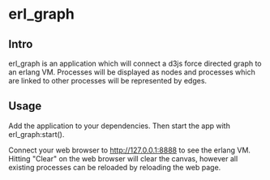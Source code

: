 # erl_graph

## Intro
erl_graph is an application which will connect a d3js force directed graph to an erlang VM.
Processes will be displayed as nodes and processes which are linked to other processes will
be represented by edges.

## Usage
Add the application to your dependencies.
Then start the app with erl_graph:start().

Connect your web browser to http://127.0.0.1:8888 to see the erlang VM.
Hitting "Clear" on the web browser will clear the canvas, however all existing processes 
can be reloaded by reloading the web page.



